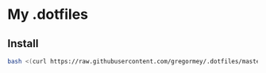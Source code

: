 # My .dotfiles

## Install
```bash
bash <(curl https://raw.githubusercontent.com/gregormey/.dotfiles/master/install.sh)
```
